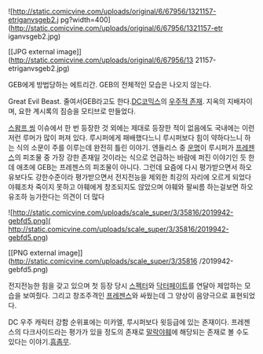 ![http://static.comicvine.com/uploads/original/6/67956/1321157-etriganvsgeb2.j
pg?width=400](http://static.comicvine.com/uploads/original/6/67956/1321157-etr
iganvsgeb2.jpg)

[[JPG external image]](http://static.comicvine.com/uploads/original/6/67956/13
21157-etriganvsgeb2.jpg)

GEB에게 방법당하는 에트리간. GEB의 전체적인 모습은 나오지 않는다.

  
Great Evil Beast. 줄여서GEB라고도 한다.[DC코믹스](DC%EC%BD%94%EB%AF%B9%EC%8A%A4.md)의
[우주적 존재](%EC%9A%B0%EC%A3%BC%EC%A0%81%20%EC%A1%B4%EC%9E%AC.md). 지옥의 지배자이며,
요한 계시록의 짐승을 모티브로 만들었다.

[스왐프 씽](%EC%8A%A4%EC%99%90%ED%94%84%20%EC%94%BD.md) 이슈에서 한 번 등장한 것 외에는 제대로
등장한 적이 없음에도 국내에는 이런 저런 루머가 많이 퍼져 있다. 루시퍼에게 패배했다느니 루시퍼보다 힘이 약하다느니 하는 식의 소문이 주를
이루는데 완전히 틀린 이야기. 엔들리스 중 [운명](%EC%9A%B4%EB%AA%85.md)이 루시퍼가
[프레젠스](%ED%94%84%EB%A0%88%EC%A0%A0%EC%8A%A4.md)의 피조물 중 가장 강한 존재일 것이라는 식으로
언급하는 바람에 퍼진 이야기인 듯 한데 애초에 GEB는 프레젠스의 피조물이 아니다. 그런데 요즘에 다시 평가받으면서 하오유보다도 강한수준이라
평가받으면서 전지전능을 제외한 최강의 자리에 오르게 되었다 야훼조차 죽이지 못하고 야훼에게 창조되지도 않았으며 야훼와 팔씨름 하는걸보면
하오유조하 능가한다는 의견이 더 많다

![http://static.comicvine.com/uploads/scale_super/3/35816/2019942-gebfd5.png](
http://static.comicvine.com/uploads/scale_super/3/35816/2019942-gebfd5.png)

[[PNG external image]](http://static.comicvine.com/uploads/scale_super/3/35816
/2019942-gebfd5.png)

  
전지전능한 힘을 갖고 있으며 첫 등장 당시 [스펙터](%EC%8A%A4%ED%8E%99%ED%84%B0.md)와 [닥터페이트](%EB%8B%A5%ED%84%B0%20%ED%8E%98%EC%9D%B4%ED%8A%B8.md)를 연달아 제압하는 모습을
보여줬다. 그리고 창조주격인 [프레젠스](%ED%94%84%EB%A0%88%EC%A0%A0%EC%8A%A4.md)와 싸웠는데 그 양상이
음양극으로 표현되었다.

DC 우주 캐릭터 강함 순위표에는 미카엘, 루시퍼보다 윗등급에 있는 존재이다. 프레젠스의 다크사이드라는 평가가 있을 정도의 존재로 [말락야훼](%EB%A7%90%EB%9D%BD%20%EC%95%BC%ED%9B%BC.md)에 해당되는 존재로 볼 수도 있다는
이야기.[흠좀무](%ED%9D%A0%EC%A2%80%EB%AC%B4.md).

